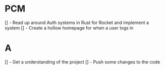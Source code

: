# PCM
 [] - Read up around Auth systems in Rust for Rocket and implement a system
 [] - Create a hollow homepage for when a user logs in

# A
 [] - Get a understanding of the project
 [] - Push some changes to the code

